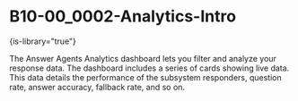 # B10-00_0002-Analytics-Intro

{is-library="true"}

<snippet id="B10-00_0002-Analytics-Intro_snippet">



The Answer Agents Analytics dashboard lets you filter and analyze your response data. The dashboard includes a series of cards showing live data. This data details the performance of the subsystem responders, question rate, answer accuracy, fallback rate, and so on.


</snippet>